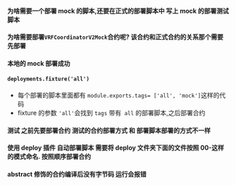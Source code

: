 #### 为啥需要一个部署 mock 的脚本,还要在正式的部署脚本中 写上 mock 的部署测试脚本

#### 为啥需要部署`VRFCoordinatorV2Mock`合约呢? 该合约和正式合约的关系那个需要先部署

#### 本地的 mock 部署成功

#### `deployments.fixture('all')`

-   每个部署的脚本里面都有 `module.exports.tags= ['all', 'mock']`这样的代码
-   fixture 的参数 `'all'`会找到 `tags` 带有` all` 的部署脚本,之后部署合约

#### 测试 之前先要部署合约 测试的合约部署方式 和 部署脚本部署的方式不一样

#### 使用 deploy 插件 自动部署脚本 需要将 deploy 文件夹下面的文件按照 00-这样的模式命名. 按照顺序部署合约

#### abstract 修饰的合约编译后没有字节码 运行会报错
